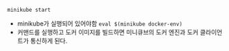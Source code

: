 `minikube start`
- minikube가 실행되어 있어야함
`eval $(minikube docker-env)`
- 커맨드를 실행하고 도커 이미지를 빌드하면 미니큐브의 도커 엔진과 도커 클라이언트가 통신하게 된다.